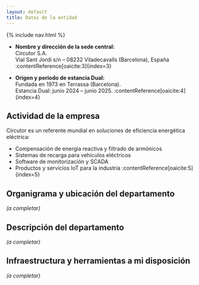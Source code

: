 ```yaml
---
layout: default
title: Datos de la entidad
---
```


{% include nav.html %}

- **Nombre y dirección de la sede central:**  
  Circutor S.A.  
  Vial Sant Jordi s/n – 08232 Viladecavalls (Barcelona), España :contentReference[oaicite:3]{index=3}  

- **Origen y período de estancia Dual:**  
  Fundada en 1973 en Terrassa (Barcelona).  
  Estancia Dual: junio 2024 – junio 2025. :contentReference[oaicite:4]{index=4}  

## Actividad de la empresa  
Circutor es un referente mundial en soluciones de eficiencia energética eléctrica:  
- Compensación de energía reactiva y filtrado de armónicos  
- Sistemas de recarga para vehículos eléctricos  
- Software de monitorización y SCADA  
- Productos y servicios IoT para la industria :contentReference[oaicite:5]{index=5}  

## Organigrama y ubicación del departamento  
*(a completar)*

## Descripción del departamento  
*(a completar)*

## Infraestructura y herramientas a mi disposición  
*(a completar)*


